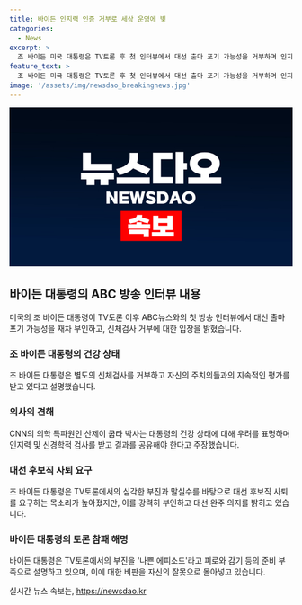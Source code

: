 ```yaml
---
title: 바이든 인지력 인증 거부로 세상 운영에 빛
categories:
  - News
excerpt: >
  조 바이든 미국 대통령은 TV토론 후 첫 인터뷰에서 대선 출마 포기 가능성을 거부하며 인지력 평가를 받지 않겠다고 밝혔다. 그는 건강 상태가 뛰어나 대통령 직무를 수행할 수 있다고 주장하며 후보직 사퇴를 배제한다고 강조했다. 토론에서 보인 부진과 말실수를 피로와 감기로 설명하며 거짓말을 하는 트럼프 전 대통령을 이길 수 있는 가장 적합한 후보라고 주장했다. 함께하여 주치의들이 자주 평가를 하며, 자신의 건강 상태를 안정적으로 유지하고 있다고 설명했다.
feature_text: >
  조 바이든 미국 대통령은 TV토론 후 첫 인터뷰에서 대선 출마 포기 가능성을 거부하며 인지력 평가를 받지 않겠다고 밝혔다. 그는 건강 상태가 뛰어나 대통령 직무를 수행할 수 있다고 주장하며 후보직 사퇴를 배제한다고 강조했다. 토론에서 보인 부진과 말실수를 피로와 감기로 설명하며 거짓말을 하는 트럼프 전 대통령을 이길 수 있는 가장 적합한 후보라고 주장했다. 함께하여 주치의들이 자주 평가를 하며, 자신의 건강 상태를 안정적으로 유지하고 있다고 설명했다.
image: '/assets/img/newsdao_breakingnews.jpg'
---
```


<p><img src="/assets/img/newsdao_breakingnews.jpg" alt="flaretime 속보" /></p>

<h2 data-ke-size="size26">바이든 대통령의 ABC 방송 인터뷰 내용</h2>

<p data-ke-size="size16">미국의 조 바이든 대통령이 TV토론 이후 ABC뉴스와의 첫 방송 인터뷰에서 대선 출마 포기 가능성을 재차 부인하고, 신체검사 거부에 대한 입장을 밝혔습니다.</p>

<h3>조 바이든 대통령의 건강 상태</h3>

<p data-ke-size="size16">조 바이든 대통령은 별도의 신체검사를 거부하고 자신의 주치의들과의 지속적인 평가를 받고 있다고 설명했습니다.</p>

<h3>의사의 견해</h3>

<p data-ke-size="size16">CNN의 의학 특파원인 산제이 굽타 박사는 대통령의 건강 상태에 대해 우려를 표명하며 인지력 및 신경학적 검사를 받고 결과를 공유해야 한다고 주장했습니다.</p>

<h3>대선 후보직 사퇴 요구</h3>

<p data-ke-size="size16">조 바이든 대통령은 TV토론에서의 심각한 부진과 말실수를 바탕으로 대선 후보직 사퇴를 요구하는 목소리가 높아졌지만, 이를 강력히 부인하고 대선 완주 의지를 밝히고 있습니다.</p>

<h3>바이든 대통령의 토론 참패 해명</h3>

<p data-ke-size="size16">바이든 대통령은 TV토론에서의 부진을 '나쁜 에피소드'라고 피로와 감기 등의 준비 부족으로 설명하고 있으며, 이에 대한 비판을 자신의 잘못으로 몰아넣고 있습니다.</p>
실시간 뉴스 속보는, <a href="https://newsdao.kr" rel="dofollow">https://newsdao.kr</a>


